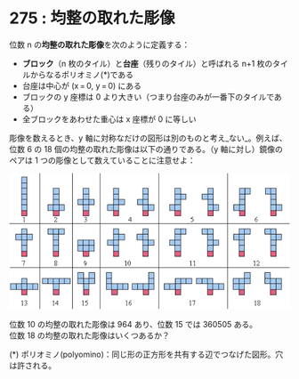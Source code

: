 # 275 : 均整の取れた彫像

位数 n の**均整の取れた彫像**を次のように定義する：

* **ブロック**（n 枚のタイル）と**台座**（残りのタイル）と呼ばれる n+1 枚のタイルからなるポリオミノ\(\*\)である
* 台座は中心が \(x = 0, y = 0\) にある
* ブロックの y 座標は 0 より大きい（つまり台座のみが一番下のタイルである）
* 全ブロックをあわせた重心は x 座標が 0 に等しい

彫像を数えるとき、y 軸に対称なだけの図形は別のものと考え_ない_。例えば、位数 6 の 18 個の均整の取れた彫像は以下の通りである。（y 軸に対し）鏡像のペアは 1 つの彫像として数えていることに注意せよ：

![](../../.gitbook/assets/image%20%2814%29.png)

位数 10 の均整の取れた彫像は 964 あり、位数 15 では 360505 ある。  
位数 18 の均整の取れた彫像はいくつあるか？

\(\*\) ポリオミノ\(polyomino\)：同じ形の正方形を共有する辺でつなげた図形。穴は許される。

